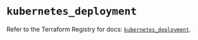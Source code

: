 # `kubernetes_deployment`

Refer to the Terraform Registry for docs: [`kubernetes_deployment`](https://registry.terraform.io/providers/hashicorp/kubernetes/2.30.0/docs/resources/deployment).
